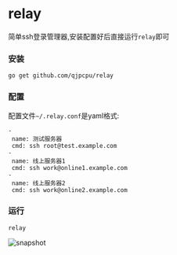 relay
=====================================

简单ssh登录管理器,安装配置好后直接运行`relay`即可

### 安装

```
go get github.com/qjpcpu/relay
```

### 配置

配置文件`~/.relay.conf`是yaml格式:

```
- 
 name: 测试服务器
 cmd: ssh root@test.example.com
- 
 name: 线上服务器1
 cmd: ssh work@online1.example.com
-
 name: 线上服务器2
 cmd: ssh work@online2.example.com
```

### 运行

```
relay
```

![snapshot](https://raw.githubusercontent.com/qjpcpu/relay/master/snapshot.png)
